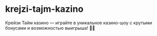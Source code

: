 # krejzi-tajm-kazino
Крейзи Тайм казино — играйте в уникальное казино-шоу с крутыми бонусами и возможностью выигрыша! 🎰🎉
